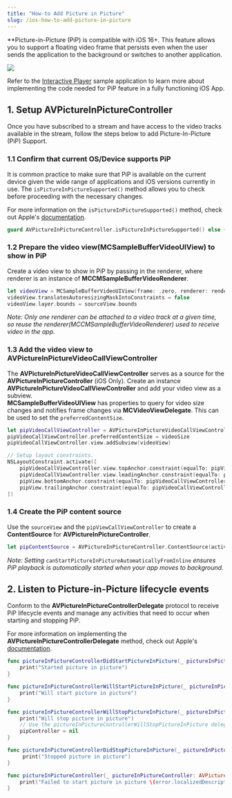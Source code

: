```yaml
---
title: "How-to Add Picture in Picture"
slug: /ios-how-to-add-picture-in-picture
---
```

**Picture-in-Picture (PiP) is compatible with iOS 16+. This feature allows you to support a floating video frame that persists even when the user sends the application to the background or switches to another application.


![](/img/millicast/632bcf2c4c46320da939d2dcb89b95c15e2ba9c29826b7fb28d866c8-mobile-picture-in-picture.png)



Refer to the [Interactive Player](https://github.com/dolbyio-samples/rts-app-ios-viewer/tree/main/interactive-player) sample application to learn more about implementing the code needed for PiP feature in a fully functioning iOS App.

<GettingStartedIOS />

## 1. Setup AVPictureInPictureController

Once you have subscribed to a stream and have access to the video tracks available in the stream, follow the steps below to add Picture-In-Picture (PiP) Support.

### 1.1 Confirm that current OS/Device supports PiP

It is common practice to make sure that PiP is available on the current device given the wide range of applications and iOS versions currently in use. The `isPictureInPictureSupported()` method allows you to check before proceeding with the necessary changes. 

For more information on the `isPictureInPictureSupported()` method, check out Apple's [documentation](https://developer.apple.com/documentation/avkit/avpictureinpicturecontroller/ispictureinpicturesupported()).

```swift
guard AVPictureInPictureController.isPictureInPictureSupported() else { return }
```

### 1.2 Prepare the video view(MCSampleBufferVideoUIView) to show in PiP

Create a video view to show in PiP by passing in the renderer, where renderer is an instance of **MCCMSampleBufferVideoRenderer**.

```swift
let videoView = MCSampleBufferVideoUIView(frame: .zero, renderer: renderer)
videoView.translatesAutoresizingMaskIntoConstraints = false
videoView.layer.bounds = sourceView.bounds
```

_Note: Only one renderer can be attached to a video track at a given time, so reuse the renderer(MCCMSampleBufferVideoRenderer) used to receive video in the app._

### 1.3  Add the video view to AVPictureInPictureVideoCallViewController

The **AVPictureInPictureVideoCallViewController** serves as a source for the **AVPictureInPictureController** (iOS Only). Create an instance **AVPictureInPictureVideoCallViewController** and add your video view as a subview.  
**MCSampleBufferVideoUIView** has properties to query for video size changes and notifies frame changes via **MCVideoViewDelegate**. This can be used to set the `preferredContentSize`.

```swift
let pipVideoCallViewController = AVPictureInPictureVideoCallViewController()
pipVideoCallViewController.preferredContentSize = videoSize
pipVideoCallViewController.view.addSubview(videoView)

// Setup layout constraints.
NSLayoutConstraint.activate([
    pipVideoCallViewController.view.topAnchor.constraint(equalTo: pipView.topAnchor),
    pipVideoCallViewController.view.leadingAnchor.constraint(equalTo: pipView.leadingAnchor),
    pipView.bottomAnchor.constraint(equalTo: pipVideoCallViewController.view.bottomAnchor),
    pipView.trailingAnchor.constraint(equalTo: pipVideoCallViewController.view.trailingAnchor)
])
```

### 1.4  Create the PiP content source

Use the `sourceView` and the `pipViewCallViewController` to create a **ContentSource** for **AVPictureInPictureController**.

```swift
let pipContentSource = AVPictureInPictureController.ContentSource(activeVideoCallSourceView: sourceView, contentViewController: pipVideoCallViewController)
```

_Note: Setting_ `canStartPictureInPictureAutomaticallyFromInline` _ensures PiP playback is automatically started when your app moves to background._

## 2. Listen to Picture-in-Picture lifecycle events

Conform to the **AVPictureInPictureControllerDelegate** protocol to receive PiP lifecycle events and manage any activities that need to occur when starting and stopping PiP.

For more information on implementing the **AVPictureInPictureControllerDelegate** method, check out Apple's [documentation](https://developer.apple.com/documentation/avkit/avpictureinpicturecontrollerdelegate/).

```swift
func pictureInPictureControllerDidStartPictureInPicture(_ pictureInPictureController: AVPictureInPictureController) {
    print("Started picture in picture")
}

func pictureInPictureControllerWillStartPictureInPicture(_ pictureInPictureController: AVPictureInPictureController) {
    print("Will start picture in picture")
}

func pictureInPictureControllerWillStopPictureInPicture(_ pictureInPictureController: AVPictureInPictureController) {
    print("Will stop picture in picture")
    // Use the pictureInPictureControllerWillStopPictureInPicture delegate function to clean up the class instances created
    pipController = nil 
}

func pictureInPictureControllerDidStopPictureInPicture(_ pictureInPictureController: AVPictureInPictureController) {
     print("Stopped picture in picture")
}

func pictureInPictureController(_ pictureInPictureController: AVPictureInPictureController, failedToStartPictureInPictureWithError error: Error) {
    print("Failed to start picture in picture \(error.localizedDescription)")
}
```
